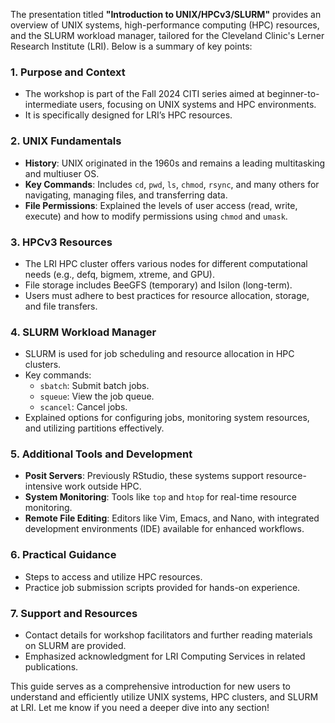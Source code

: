The presentation titled **"Introduction to UNIX/HPCv3/SLURM"** provides an overview of UNIX systems, high-performance computing (HPC) resources, and the SLURM workload manager, tailored for the Cleveland Clinic's Lerner Research Institute (LRI). Below is a summary of key points:

### 1. **Purpose and Context**
   - The workshop is part of the Fall 2024 CITI series aimed at beginner-to-intermediate users, focusing on UNIX systems and HPC environments.
   - It is specifically designed for LRI’s HPC resources.

### 2. **UNIX Fundamentals**
   - **History**: UNIX originated in the 1960s and remains a leading multitasking and multiuser OS.
   - **Key Commands**: Includes `cd`, `pwd`, `ls`, `chmod`, `rsync`, and many others for navigating, managing files, and transferring data.
   - **File Permissions**: Explained the levels of user access (read, write, execute) and how to modify permissions using `chmod` and `umask`.

### 3. **HPCv3 Resources**
   - The LRI HPC cluster offers various nodes for different computational needs (e.g., defq, bigmem, xtreme, and GPU).
   - File storage includes BeeGFS (temporary) and Isilon (long-term).
   - Users must adhere to best practices for resource allocation, storage, and file transfers.

### 4. **SLURM Workload Manager**
   - SLURM is used for job scheduling and resource allocation in HPC clusters.
   - Key commands:
     - `sbatch`: Submit batch jobs.
     - `squeue`: View the job queue.
     - `scancel`: Cancel jobs.
   - Explained options for configuring jobs, monitoring system resources, and utilizing partitions effectively.

### 5. **Additional Tools and Development**
   - **Posit Servers**: Previously RStudio, these systems support resource-intensive work outside HPC.
   - **System Monitoring**: Tools like `top` and `htop` for real-time resource monitoring.
   - **Remote File Editing**: Editors like Vim, Emacs, and Nano, with integrated development environments (IDE) available for enhanced workflows.

### 6. **Practical Guidance**
   - Steps to access and utilize HPC resources.
   - Practice job submission scripts provided for hands-on experience.

### 7. **Support and Resources**
   - Contact details for workshop facilitators and further reading materials on SLURM are provided.
   - Emphasized acknowledgment for LRI Computing Services in related publications.

This guide serves as a comprehensive introduction for new users to understand and efficiently utilize UNIX systems, HPC clusters, and SLURM at LRI. Let me know if you need a deeper dive into any section!

